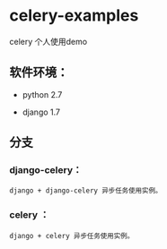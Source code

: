 # celery-examples
celery 个人使用demo

## 软件环境：

- python 2.7 

- django 1.7 

## 分支

### django-celery：

    django + django-celery 异步任务使用实例。
    
### celery ：
    
    django + celery 异步任务使用实例。
    
    